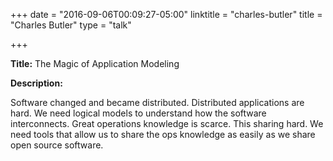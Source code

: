 +++
date = "2016-09-06T00:09:27-05:00"
linktitle = "charles-butler"
title = "Charles Butler"
type = "talk"

+++

<div class="span-15  ">
  <div class="span-15  last ">
  <p><strong>Title:</strong>
The Magic of Application Modeling
</p>

<p><strong>Description:</strong></p>

<p>
Software changed and became distributed. Distributed applications are hard. We need logical models to understand how the software interconnects. Great operations knowledge is scarce. This sharing hard. We need tools that allow us to share the ops knowledge as easily as we share open source software.
</p>
<p>

  </div>
</div>

